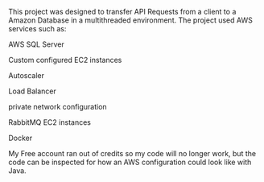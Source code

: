 This project was designed to transfer API Requests from a client to a Amazon Database in a multithreaded environment. The project used AWS services such as:

AWS SQL Server

Custom configured EC2 instances 

Autoscaler

Load Balancer 

private network configuration

RabbitMQ EC2 instances 

Docker 

My Free account ran out of credits so my code will no longer work, but the code can be inspected for how an AWS configuration could look like with Java.
